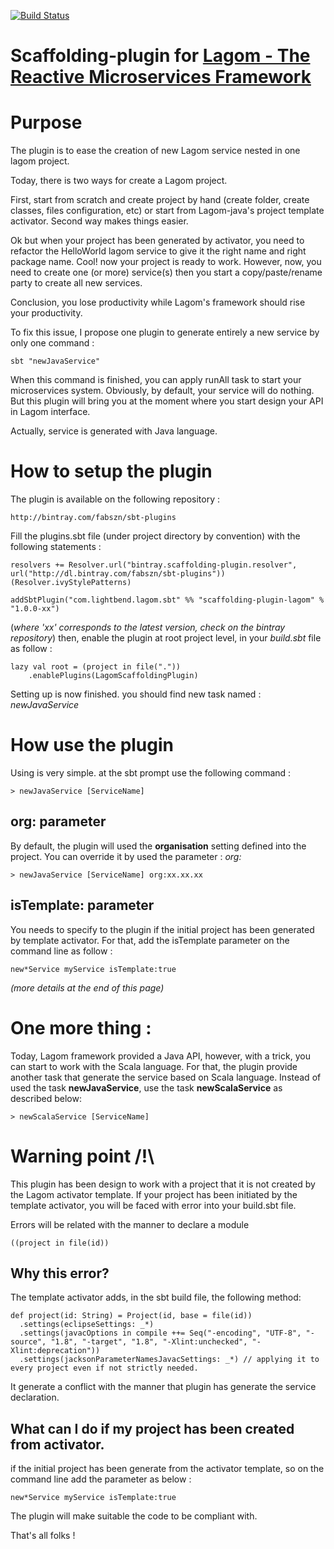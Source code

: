 [![Build Status](https://travis-ci.org/Fabszn/scaffolding-plugin-lagom.svg?branch=master)](https://travis-ci.org/Fabszn/scaffolding-plugin-lagom)

# Scaffolding-plugin for [Lagom - The Reactive Microservices Framework](http://www.lagomframework.com/)

# Purpose

The plugin is to ease the creation of new Lagom service nested in one lagom project.

Today, there is two ways for create a Lagom project.

First, start from scratch and create project by hand (create folder, create classes, files configuration, etc) or start from Lagom-java's project template activator. Second way makes things easier.

Ok but when your project has been generated by activator, you need to refactor the HelloWorld lagom service to give it the right name and right package name. Cool! now your project is ready to work. However, now, you need to create one (or more) service(s) then you start a copy/paste/rename party to create all new services.

Conclusion, you lose productivity while Lagom's framework should rise your productivity.

To fix this issue, I propose one plugin to generate entirely a new service by only one command :

```
sbt "newJavaService"
```

When this command is finished, you can apply runAll task to start your microservices system. Obviously, by default, your service will do nothing. But this plugin will bring you at the moment where you start design your API in Lagom interface.

Actually, service is generated with Java language.

# How to setup the plugin

The plugin is available on the following repository :

```
http://bintray.com/fabszn/sbt-plugins
```

Fill the plugins.sbt file (under project directory by convention) with the following statements :

```
resolvers += Resolver.url("bintray.scaffolding-plugin.resolver", url("http://dl.bintray.com/fabszn/sbt-plugins"))(Resolver.ivyStylePatterns)

addSbtPlugin("com.lightbend.lagom.sbt" %% "scaffolding-plugin-lagom" % "1.0.0-xx")

```
(*where 'xx' corresponds to the latest version, check on the bintray repository*)
then, enable the plugin at root project level, in your *build.sbt* file as follow :

```
lazy val root = (project in file("."))
    .enablePlugins(LagomScaffoldingPlugin)
```

Setting up is now finished. you should find new task named : *newJavaService*

# How use the plugin

Using is very simple. at the sbt prompt use the following command :
```
> newJavaService [ServiceName]
```

## org: parameter
By default, the plugin will used the **organisation** setting  defined into the project. You can override it by used the parameter : *org:*
```
> newJavaService [ServiceName] org:xx.xx.xx
```

## isTemplate: parameter

You needs to specify to the plugin if the initial project has been generated by template activator.
For that, add the isTemplate parameter on the command line as follow :

```
new*Service myService isTemplate:true
```
*(more details at the end of this page)*


# One more thing :

Today, Lagom framework provided a Java API, however, with a trick, you can start to work with the Scala language. For that, the plugin provide another task that generate the service based on Scala language. Instead of used the task **newJavaService**, use the task **newScalaService** as described below:

```
> newScalaService [ServiceName]
```
# Warning point /!\

This plugin has been design to work with a project that it is not created by the Lagom activator template.
If your project has been initiated by the template activator, you will be faced with error into your build.sbt file.

Errors will be related with the manner to declare a module

```((project in file(id))```

## Why this error?
The template activator adds, in the sbt build file, the following method:

```
def project(id: String) = Project(id, base = file(id))
  .settings(eclipseSettings: _*)
  .settings(javacOptions in compile ++= Seq("-encoding", "UTF-8", "-source", "1.8", "-target", "1.8", "-Xlint:unchecked", "-Xlint:deprecation"))
  .settings(jacksonParameterNamesJavacSettings: _*) // applying it to every project even if not strictly needed.
```

It generate a conflict with the manner that plugin has generate the service declaration.

## What can I do if my project has been created from activator.

if the initial project has been generate from the activator template, so on the command line add the parameter as below :
 ```
 new*Service myService isTemplate:true
 ```
 The plugin will make suitable  the code to be compliant with.



That's all folks !
